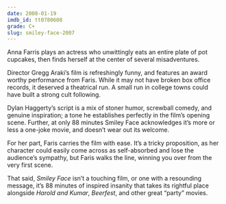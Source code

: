 ```yaml
---
date: 2008-01-19
imdb_id: tt0780608
grade: C+
slug: smiley-face-2007
---
```


Anna Farris plays an actress who unwittingly eats an entire plate of pot cupcakes, then finds herself at the center of several misadventures.

Director Gregg Araki’s film is refreshingly funny, and features an award worthy performance from Faris. While it may not have broken box office records, it deserved a theatrical run. A small run in college towns could have built a strong cult following.

Dylan Haggerty’s script is a mix of stoner humor, screwball comedy, and genuine inspiration; a tone he establishes perfectly in the film’s opening scene. Further, at only 88 minutes Smiley Face acknowledges it’s more or less a one-joke movie, and doesn’t wear out its welcome.

For her part, Faris carries the film with ease. It’s a tricky proposition, as her character could easily come across as self-absorbed and lose the audience’s sympathy, but Faris walks the line, winning you over from the very first scene.

That said, _Smiley Face_ isn’t a touching film, or one with a resounding message, it’s 88 minutes of inspired insanity that takes its rightful place alongside <span data-imdb-id="tt0366551">_Harold and Kumar_</span>, <span data-imdb-id="tt0486551">_Beerfest_</span>, and other great “party” movies.
